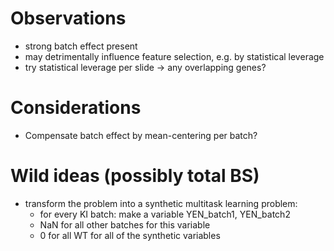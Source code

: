 # Observations

* strong batch effect present
* may detrimentally influence feature selection, e.g. by statistical leverage
* try statistical leverage per slide -> any overlapping genes?

# Considerations
* Compensate batch effect by mean-centering per batch?

# Wild ideas (possibly total BS)
* transform the problem into a synthetic multitask learning problem:
    * for every KI batch: make a variable YEN_batch1, YEN_batch2 
    * NaN for all other batches for this variable
    * 0 for all WT for all of the synthetic variables
    